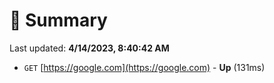 # 📖 Summary
Last updated: **4/14/2023, 8:40:42 AM**

- `GET` [https://google.com](https://google.com) - **Up** (131ms)
